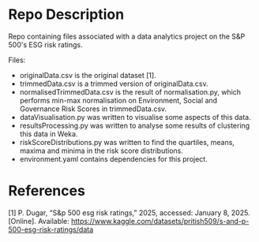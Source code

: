 # Repo Description

Repo containing files associated with a data analytics project on the S&P 500's ESG risk ratings.

Files:

- originalData.csv is the original dataset [1].
- trimmedData.csv is a trimmed version of originalData.csv.
- normalisedTrimmedData.csv is the result of normalisation.py, which performs min-max normalisation on Environment, Social and Governance Risk Scores in trimmedData.csv.
- dataVisualisation.py was written to visualise some aspects of this data.
- resultsProcessing.py was written to analyse some results of clustering this data in Weka.
- riskScoreDistributions.py was written to find the quartiles, means, maxima and minima in the risk score distributions.
- environment.yaml contains dependencies for this project.

# References

[1] P. Dugar, “S&p 500 esg risk ratings,” 2025, accessed: January 8, 2025. [Online]. Available: https://www.kaggle.com/datasets/pritish509/s-and-p-500-esg-risk-ratings/data
